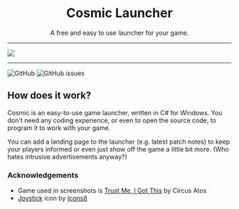 <h1 align="center">Cosmic Launcher</h1>
<p align="center">A free and easy to use launcher for your game.</p>

---------------------------------------------------------------
![](https://i.ibb.co/3v6sbb1/Screenshot-2022-12-29-091312.png)

--------------------------------------------------------------

![GitHub](https://img.shields.io/github/license/jclar0/cosmic) ![GitHub issues](https://img.shields.io/github/issues/jclar0/cosmic)

## How does it work?

Cosmic is an easy-to-use game launcher, written in C# for Windows. You don't need any coding experience, or even to open the source code, to program it to work with your game.

You can add a landing page to the launcher (e.g. latest patch notes) to keep your players informed or even just show off the game a little bit more. (Who hates intrusive advertisements anyway?)

### Acknowledgements

 * Game used in screenshots is [Trust Me, I Got This](https://circusatos.itch.io/trust-me-i-got-this) by Circus Atos
 * <a target="_blank" href="https://icons8.com/icon/79960/joystick">Joystick</a> icon by <a target="_blank" href="https://icons8.com">Icons8</a>